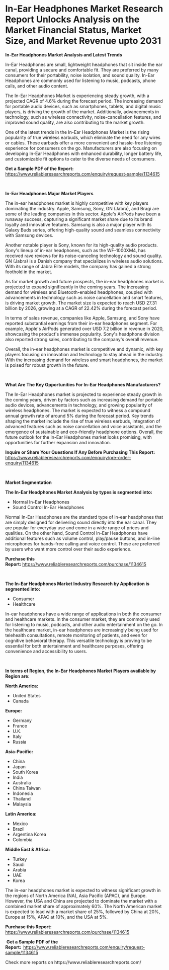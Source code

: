 <p><h1>In-Ear Headphones Market Research Report Unlocks Analysis on the Market Financial Status, Market Size, and Market Revenue upto 2031</h1></p><p><strong>In-Ear Headphones Market Analysis and Latest Trends</strong></p>
<p><p>In-Ear Headphones are small, lightweight headphones that sit inside the ear canal, providing a secure and comfortable fit. They are preferred by many consumers for their portability, noise isolation, and sound quality. In-Ear Headphones are commonly used for listening to music, podcasts, phone calls, and other audio content.</p><p>The In-Ear Headphones Market is experiencing steady growth, with a projected CAGR of 4.6% during the forecast period. The increasing demand for portable audio devices, such as smartphones, tablets, and digital music players, is driving the growth of the market. Additionally, advancements in technology, such as wireless connectivity, noise-cancellation features, and improved sound quality, are also contributing to the market growth.</p><p>One of the latest trends in the In-Ear Headphones Market is the rising popularity of true wireless earbuds, which eliminate the need for any wires or cables. These earbuds offer a more convenient and hassle-free listening experience for consumers on the go. Manufacturers are also focusing on developing In-Ear Headphones with enhanced durability, longer battery life, and customizable fit options to cater to the diverse needs of consumers.</p></p>
<p><strong>Get a Sample PDF of the Report:&nbsp;</strong> <a href="https://www.reliableresearchreports.com/enquiry/request-sample/1134615">https://www.reliableresearchreports.com/enquiry/request-sample/1134615</a></p>
<p>&nbsp;</p>
<p><strong>In-Ear Headphones Major Market Players</strong></p>
<p><p>The in-ear headphones market is highly competitive with key players dominating the industry. Apple, Samsung, Sony, GN (Jabra), and Bragi are some of the leading companies in this sector. Apple's AirPods have been a runaway success, capturing a significant market share due to its brand loyalty and innovative features. Samsung is also a major player with its Galaxy Buds series, offering high-quality sound and seamless connectivity with Samsung devices.</p><p>Another notable player is Sony, known for its high-quality audio products. Sony's lineup of in-ear headphones, such as the WF-1000XM4, has received rave reviews for its noise-canceling technology and sound quality. GN (Jabra) is a Danish company that specializes in wireless audio solutions. With its range of Jabra Elite models, the company has gained a strong foothold in the market.</p><p>As for market growth and future prospects, the in-ear headphones market is projected to expand significantly in the coming years. The increasing demand for wireless and Bluetooth-enabled headphones, coupled with advancements in technology such as noise cancellation and smart features, is driving market growth. The market size is expected to reach USD 27.31 billion by 2026, growing at a CAGR of 22.42% during the forecast period.</p><p>In terms of sales revenue, companies like Apple, Samsung, and Sony have reported substantial earnings from their in-ear headphones segment. For example, Apple's AirPods generated over USD 7.2 billion in revenue in 2020, showcasing the product's immense popularity. Sony's headphone division also reported strong sales, contributing to the company's overall revenue.</p><p>Overall, the in-ear headphones market is competitive and dynamic, with key players focusing on innovation and technology to stay ahead in the industry. With the increasing demand for wireless and smart headphones, the market is poised for robust growth in the future.</p></p>
<p>&nbsp;</p>
<p><strong>What Are The Key Opportunities For In-Ear Headphones Manufacturers?</strong></p>
<p><p>The In-Ear Headphones market is projected to experience steady growth in the coming years, driven by factors such as increasing demand for portable audio devices, advancements in technology, and growing popularity of wireless headphones. The market is expected to witness a compound annual growth rate of around 5% during the forecast period. Key trends shaping the market include the rise of true wireless earbuds, integration of advanced features such as noise cancellation and voice assistants, and the emergence of sustainable and eco-friendly headphone options. Overall, the future outlook for the In-Ear Headphones market looks promising, with opportunities for further expansion and innovation.</p></p>
<p><strong>Inquire or Share Your Questions If Any Before Purchasing This Report:</strong> <a href="https://www.reliableresearchreports.com/enquiry/pre-order-enquiry/1134615">https://www.reliableresearchreports.com/enquiry/pre-order-enquiry/1134615</a></p>
<p>&nbsp;</p>
<p><strong>Market Segmentation</strong></p>
<p><strong>The In-Ear Headphones Market Analysis by types is segmented into:</strong></p>
<p><ul><li>Normal In-Ear Headphones</li><li>Sound Control In-Ear Headphones</li></ul></p>
<p><p>Normal In-Ear Headphones are the standard type of in-ear headphones that are simply designed for delivering sound directly into the ear canal. They are popular for everyday use and come in a wide range of prices and qualities. On the other hand, Sound Control In-Ear Headphones have additional features such as volume control, play/pause buttons, and in-line microphones for hands-free calling and voice control. These are preferred by users who want more control over their audio experience.</p></p>
<p><strong>Purchase this Report:&nbsp;</strong><a href="https://www.reliableresearchreports.com/purchase/1134615">https://www.reliableresearchreports.com/purchase/1134615</a></p>
<p>&nbsp;</p>
<p><strong>The In-Ear Headphones Market Industry Research by Application is segmented into:</strong></p>
<p><ul><li>Consumer</li><li>Healthcare</li></ul></p>
<p><p>In-ear headphones have a wide range of applications in both the consumer and healthcare markets. In the consumer market, they are commonly used for listening to music, podcasts, and other audio entertainment on the go. In the healthcare market, in-ear headphones are increasingly being used for telehealth consultations, remote monitoring of patients, and even for cognitive behavioral therapy. This versatile technology is proving to be essential for both entertainment and healthcare purposes, offering convenience and accessibility to users.</p></p>
<p>&nbsp;</p>
<p><strong>In terms of Region, the In-Ear Headphones Market Players available by Region are:</strong></p>
<p>
    <p> <strong> North America: </strong>
        <ul>
            <li>United States</li>
            <li>Canada</li>
        </ul>
        </p> 
    <p> <strong> Europe: </strong>
        <ul>
            <li>Germany</li>
            <li>France</li>
            <li>U.K.</li>
            <li>Italy</li>
            <li>Russia</li>
        </ul>
        </p> 
    <p> <strong> Asia-Pacific: </strong>
        <ul>
            <li>China</li>
            <li>Japan</li>
            <li>South Korea</li>
            <li>India</li>
            <li>Australia</li>
            <li>China Taiwan</li>
            <li>Indonesia</li>
            <li>Thailand</li>
            <li>Malaysia</li>
        </ul>
        </p> 
    <p> <strong> Latin America: </strong>
        <ul>
            <li>Mexico</li>
            <li>Brazil</li>
            <li>Argentina Korea</li>
            <li>Colombia</li>
        </ul>
        </p> 
    <p> <strong> Middle East & Africa: </strong>
        <ul>
            <li>Turkey</li>
            <li>Saudi</li>
            <li>Arabia</li>
            <li>UAE</li>
            <li>Korea</li>
        </ul>
    </p>
    </p>
<p><p>The in-ear headphones market is expected to witness significant growth in the regions of North America (NA), Asia Pacific (APAC), and Europe. However, the USA and China are projected to dominate the market with a combined market share of approximately 60%. The North American market is expected to lead with a market share of 25%, followed by China at 20%, Europe at 15%, APAC at 10%, and the USA at 5%.</p></p>
<p><strong>Purchase this Report: </strong><a href="https://www.reliableresearchreports.com/purchase/1134615">https://www.reliableresearchreports.com/purchase/1134615</a></p>
<p>&nbsp;<strong>Get a Sample PDF of the Report:&nbsp;&nbsp;</strong><a href="https://www.reliableresearchreports.com/enquiry/request-sample/1134615">https://www.reliableresearchreports.com/enquiry/request-sample/1134615</a></p>
<p><strong></strong></p>
<p>Check more reports on https://www.reliableresearchreports.com/</p>